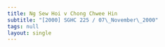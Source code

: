 ```yaml
---
title: Ng Sew Hoi v Chong Chwee Hin
subtitle: "[2000] SGHC 225 / 07\_November\_2000"
tags: null
layout: single
---
```


